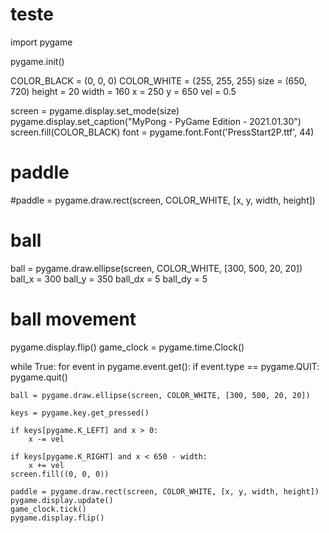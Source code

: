 # teste
import pygame

pygame.init()

COLOR_BLACK = (0, 0, 0)
COLOR_WHITE = (255, 255, 255)
size = (650, 720)
height = 20
width = 160
x = 250
y = 650
vel = 0.5

screen = pygame.display.set_mode(size)
pygame.display.set_caption("MyPong - PyGame Edition - 2021.01.30")
screen.fill(COLOR_BLACK)
font = pygame.font.Font('PressStart2P.ttf', 44)

# paddle

#paddle = pygame.draw.rect(screen, COLOR_WHITE, [x, y, width, height])


# ball
ball = pygame.draw.ellipse(screen, COLOR_WHITE, [300, 500, 20, 20])
ball_x = 300
ball_y = 350
ball_dx = 5
ball_dy = 5

# ball movement


pygame.display.flip()
game_clock = pygame.time.Clock()

while True:
    for event in pygame.event.get():
        if event.type == pygame.QUIT:
            pygame.quit()

    ball = pygame.draw.ellipse(screen, COLOR_WHITE, [300, 500, 20, 20])

    keys = pygame.key.get_pressed()

    if keys[pygame.K_LEFT] and x > 0:
        x -= vel

    if keys[pygame.K_RIGHT] and x < 650 - width:
        x += vel
    screen.fill((0, 0, 0))

    paddle = pygame.draw.rect(screen, COLOR_WHITE, [x, y, width, height])
    pygame.display.update()
    game_clock.tick()
    pygame.display.flip()
